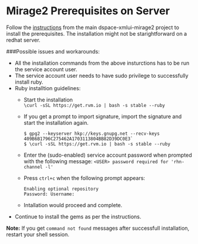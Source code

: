 # Mirage2 Prerequisites on Server
Follow the [instructions](../../dspace-xmlui-mirage2/readme.md#prerequisites-for-osx--linux) from the main dspace-xmlui-mirage2 project to install the prerequisites. The installation might not be starightforward on a redhat server.

###Possible issues and workarounds:
* All the installation commands from the above insturctions has to be run the service account user.
* The service account user needs to have sudo privilege to successfully install ruby.
* Ruby installtion guidelines:
  * Start the installation  
  `\curl -sSL https://get.rvm.io | bash -s stable --ruby`
  * If you get a prompt to import signature, import the signature and start the installation again.
  
    ```
    $ gpg2 --keyserver hkp://keys.gnupg.net --recv-keys 409B6B1796C275462A1703113804BB82D39DC0E3`
    $ \curl -sSL https://get.rvm.io | bash -s stable --ruby
    ```
  * Enter the (sudo-enabled) service account password when prompted with the following message:
  `<USER> password required for 'rhn-channel -l'`
  * Press `ctrl+c` when the following prompt appears: 
  
    ```
    Enabling optional repository
    Password: Username:
    ```
  * Intallation would proceed and complete.
* Continue to install the gems as per the instructions.

**Note:** If you get `command not found` messages after successfull installation, restart your shell session.